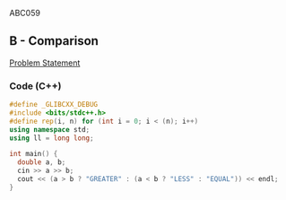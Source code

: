 ABC059

## B - Comparison
[Problem Statement](https://atcoder.jp/contests/abc059/tasks/abc059_b)

### Code (C++)
```c++
#define _GLIBCXX_DEBUG
#include <bits/stdc++.h>
#define rep(i, n) for (int i = 0; i < (n); i++)
using namespace std;
using ll = long long;

int main() {
  double a, b;
  cin >> a >> b;
  cout << (a > b ? "GREATER" : (a < b ? "LESS" : "EQUAL")) << endl;
}
```